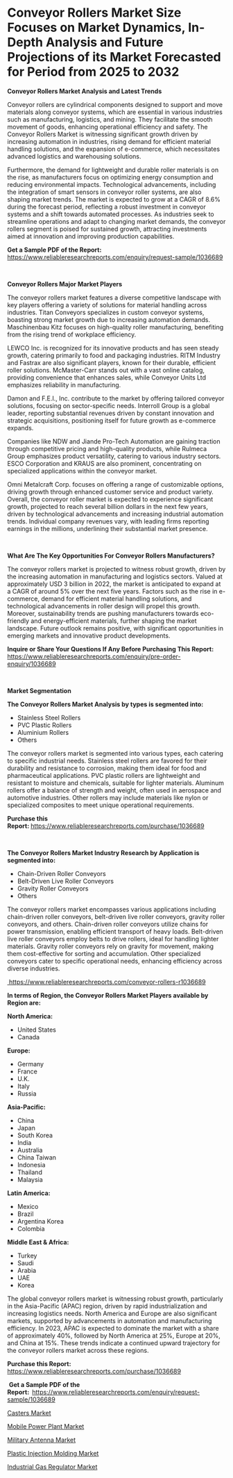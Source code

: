 <p><h1>Conveyor Rollers Market Size Focuses on Market Dynamics, In-Depth Analysis and Future Projections of its Market Forecasted for Period from 2025 to 2032</h1></p><p><strong>Conveyor Rollers Market Analysis and Latest Trends</strong></p>
<p><p>Conveyor rollers are cylindrical components designed to support and move materials along conveyor systems, which are essential in various industries such as manufacturing, logistics, and mining. They facilitate the smooth movement of goods, enhancing operational efficiency and safety. The Conveyor Rollers Market is witnessing significant growth driven by increasing automation in industries, rising demand for efficient material handling solutions, and the expansion of e-commerce, which necessitates advanced logistics and warehousing solutions.</p><p>Furthermore, the demand for lightweight and durable roller materials is on the rise, as manufacturers focus on optimizing energy consumption and reducing environmental impacts. Technological advancements, including the integration of smart sensors in conveyor roller systems, are also shaping market trends. The market is expected to grow at a CAGR of 8.6% during the forecast period, reflecting a robust investment in conveyor systems and a shift towards automated processes. As industries seek to streamline operations and adapt to changing market demands, the conveyor rollers segment is poised for sustained growth, attracting investments aimed at innovation and improving production capabilities.</p></p>
<p><strong>Get a Sample PDF of the Report:&nbsp;</strong> <a href="https://www.reliableresearchreports.com/enquiry/request-sample/1036689?utm_campaign=31&utm_medium=2&utm_source=Github&utm_content=ia&utm_term=18022025&utm_id=conveyor-rollers">https://www.reliableresearchreports.com/enquiry/request-sample/1036689</a></p>
<p>&nbsp;</p>
<p><strong>Conveyor Rollers Major Market Players</strong></p>
<p><p>The conveyor rollers market features a diverse competitive landscape with key players offering a variety of solutions for material handling across industries. Titan Conveyors specializes in custom conveyor systems, boasting strong market growth due to increasing automation demands. Maschinenbau Kitz focuses on high-quality roller manufacturing, benefiting from the rising trend of workplace efficiency.</p><p>LEWCO Inc. is recognized for its innovative products and has seen steady growth, catering primarily to food and packaging industries. RITM Industry and Fastrax are also significant players, known for their durable, efficient roller solutions. McMaster-Carr stands out with a vast online catalog, providing convenience that enhances sales, while Conveyor Units Ltd emphasizes reliability in manufacturing.</p><p>Damon and F.E.I., Inc. contribute to the market by offering tailored conveyor solutions, focusing on sector-specific needs. Interroll Group is a global leader, reporting substantial revenues driven by constant innovation and strategic acquisitions, positioning itself for future growth as e-commerce expands. </p><p>Companies like NDW and Jiande Pro-Tech Automation are gaining traction through competitive pricing and high-quality products, while Rulmeca Group emphasizes product versatility, catering to various industry sectors. ESCO Corporation and KRAUS are also prominent, concentrating on specialized applications within the conveyor market.</p><p>Omni Metalcraft Corp. focuses on offering a range of customizable options, driving growth through enhanced customer service and product variety. Overall, the conveyor roller market is expected to experience significant growth, projected to reach several billion dollars in the next few years, driven by technological advancements and increasing industrial automation trends. Individual company revenues vary, with leading firms reporting earnings in the millions, underlining their substantial market presence.</p></p>
<p>&nbsp;</p>
<p><strong>What Are The Key Opportunities For Conveyor Rollers Manufacturers?</strong></p>
<p><p>The conveyor rollers market is projected to witness robust growth, driven by the increasing automation in manufacturing and logistics sectors. Valued at approximately USD 3 billion in 2022, the market is anticipated to expand at a CAGR of around 5% over the next five years. Factors such as the rise in e-commerce, demand for efficient material handling solutions, and technological advancements in roller design will propel this growth. Moreover, sustainability trends are pushing manufacturers towards eco-friendly and energy-efficient materials, further shaping the market landscape. Future outlook remains positive, with significant opportunities in emerging markets and innovative product developments.</p></p>
<p><strong>Inquire or Share Your Questions If Any Before Purchasing This Report:</strong> <a href="https://www.reliableresearchreports.com/enquiry/pre-order-enquiry/1036689?utm_campaign=31&utm_medium=2&utm_source=Github&utm_content=ia&utm_term=18022025&utm_id=conveyor-rollers">https://www.reliableresearchreports.com/enquiry/pre-order-enquiry/1036689</a></p>
<p>&nbsp;</p>
<p><strong>Market Segmentation</strong></p>
<p><strong>The Conveyor Rollers Market Analysis by types is segmented into:</strong></p>
<p><ul><li>Stainless Steel Rollers</li><li>PVC Plastic Rollers</li><li>Aluminium Rollers</li><li>Others</li></ul></p>
<p><p>The conveyor rollers market is segmented into various types, each catering to specific industrial needs. Stainless steel rollers are favored for their durability and resistance to corrosion, making them ideal for food and pharmaceutical applications. PVC plastic rollers are lightweight and resistant to moisture and chemicals, suitable for lighter materials. Aluminum rollers offer a balance of strength and weight, often used in aerospace and automotive industries. Other rollers may include materials like nylon or specialized composites to meet unique operational requirements.</p></p>
<p><strong>Purchase this Report:&nbsp;</strong><a href="https://www.reliableresearchreports.com/purchase/1036689?utm_campaign=31&utm_medium=2&utm_source=Github&utm_content=ia&utm_term=18022025&utm_id=conveyor-rollers">https://www.reliableresearchreports.com/purchase/1036689</a></p>
<p>&nbsp;</p>
<p><strong>The Conveyor Rollers Market Industry Research by Application is segmented into:</strong></p>
<p><ul><li>Chain-Driven Roller Conveyors</li><li>Belt-Driven Live Roller Conveyors</li><li>Gravity Roller Conveyors</li><li>Others</li></ul></p>
<p><p>The conveyor rollers market encompasses various applications including chain-driven roller conveyors, belt-driven live roller conveyors, gravity roller conveyors, and others. Chain-driven roller conveyors utilize chains for power transmission, enabling efficient transport of heavy loads. Belt-driven live roller conveyors employ belts to drive rollers, ideal for handling lighter materials. Gravity roller conveyors rely on gravity for movement, making them cost-effective for sorting and accumulation. Other specialized conveyors cater to specific operational needs, enhancing efficiency across diverse industries.</p></p>
<p><a href="https://www.reliableresearchreports.com/conveyor-rollers-r1036689?utm_campaign=31&utm_medium=2&utm_source=Github&utm_content=ia&utm_term=18022025&utm_id=conveyor-rollers">&nbsp;https://www.reliableresearchreports.com/conveyor-rollers-r1036689</a></p>
<p><strong>In terms of Region, the Conveyor Rollers Market Players available by Region are:</strong></p>
<p>
    <p> <strong> North America: </strong>
        <ul>
            <li>United States</li>
            <li>Canada</li>
        </ul>
        </p> 
    <p> <strong> Europe: </strong>
        <ul>
            <li>Germany</li>
            <li>France</li>
            <li>U.K.</li>
            <li>Italy</li>
            <li>Russia</li>
        </ul>
        </p> 
    <p> <strong> Asia-Pacific: </strong>
        <ul>
            <li>China</li>
            <li>Japan</li>
            <li>South Korea</li>
            <li>India</li>
            <li>Australia</li>
            <li>China Taiwan</li>
            <li>Indonesia</li>
            <li>Thailand</li>
            <li>Malaysia</li>
        </ul>
        </p> 
    <p> <strong> Latin America: </strong>
        <ul>
            <li>Mexico</li>
            <li>Brazil</li>
            <li>Argentina Korea</li>
            <li>Colombia</li>
        </ul>
        </p> 
    <p> <strong> Middle East & Africa: </strong>
        <ul>
            <li>Turkey</li>
            <li>Saudi</li>
            <li>Arabia</li>
            <li>UAE</li>
            <li>Korea</li>
        </ul>
    </p>
    </p>
<p><p>The global conveyor rollers market is witnessing robust growth, particularly in the Asia-Pacific (APAC) region, driven by rapid industrialization and increasing logistics needs. North America and Europe are also significant markets, supported by advancements in automation and manufacturing efficiency. In 2023, APAC is expected to dominate the market with a share of approximately 40%, followed by North America at 25%, Europe at 20%, and China at 15%. These trends indicate a continued upward trajectory for the conveyor rollers market across these regions.</p></p>
<p><strong>Purchase this Report: </strong><a href="https://www.reliableresearchreports.com/purchase/1036689?utm_campaign=31&utm_medium=2&utm_source=Github&utm_content=ia&utm_term=18022025&utm_id=conveyor-rollers">https://www.reliableresearchreports.com/purchase/1036689</a></p>
<p>&nbsp;<strong>Get a Sample PDF of the Report:&nbsp;&nbsp;</strong><a href="https://www.reliableresearchreports.com/enquiry/request-sample/1036689?utm_campaign=31&utm_medium=2&utm_source=Github&utm_content=ia&utm_term=18022025&utm_id=conveyor-rollers">https://www.reliableresearchreports.com/enquiry/request-sample/1036689</a></p>
<p><strong></strong></p>
<p><p><a href="https://github.com/crooneinis80/Market-Research-Report-List-1/blob/main/casters-market.md?utm_campaign=31&utm_medium=2&utm_source=Github&utm_content=ia&utm_term=18022025&utm_id=conveyor-rollers">Casters Market</a></p><p><a href="https://github.com/bogganbillie6969/Market-Research-Report-List-1/blob/main/mobile-power-plant-market.md?utm_campaign=31&utm_medium=2&utm_source=Github&utm_content=ia&utm_term=18022025&utm_id=conveyor-rollers">Mobile Power Plant Market</a></p><p><a href="https://github.com/boisetwa16/Market-Research-Report-List-1/blob/main/military-antenna-market.md?utm_campaign=31&utm_medium=2&utm_source=Github&utm_content=ia&utm_term=18022025&utm_id=conveyor-rollers">Military Antenna Market</a></p><p><a href="https://github.com/zupankocka/Market-Research-Report-List-1/blob/main/plastic-injection-molding-market.md?utm_campaign=31&utm_medium=2&utm_source=Github&utm_content=ia&utm_term=18022025&utm_id=conveyor-rollers">Plastic Injection Molding Market</a></p><p><a href="https://github.com/donnettaletizia/Market-Research-Report-List-1/blob/main/industrial-gas-regulator-market.md?utm_campaign=31&utm_medium=2&utm_source=Github&utm_content=ia&utm_term=18022025&utm_id=conveyor-rollers">Industrial Gas Regulator Market</a></p></p>